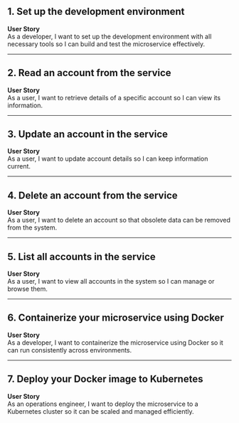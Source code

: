 
## 1. Set up the development environment

**User Story**  
As a developer, I want to set up the development environment with all necessary tools so I can build and test the microservice effectively.


---

## 2. Read an account from the service

**User Story**  
As a user, I want to retrieve details of a specific account so I can view its information.


---

## 3. Update an account in the service

**User Story**  
As a user, I want to update account details so I can keep information current.


---

## 4. Delete an account from the service

**User Story**  
As a user, I want to delete an account so that obsolete data can be removed from the system.



---

## 5. List all accounts in the service

**User Story**  
As a user, I want to view all accounts in the system so I can manage or browse them.



---

## 6. Containerize your microservice using Docker

**User Story**  
As a developer, I want to containerize the microservice using Docker so it can run consistently across environments.


---

## 7. Deploy your Docker image to Kubernetes

**User Story**  
As an operations engineer, I want to deploy the microservice to a Kubernetes cluster so it can be scaled and managed efficiently.



